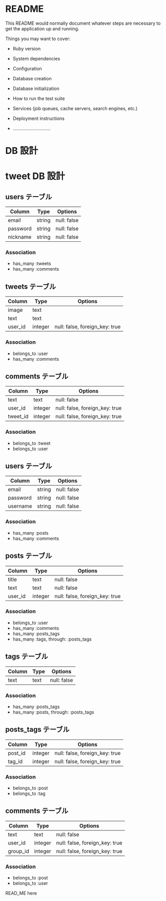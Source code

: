 # README

This README would normally document whatever steps are necessary to get the
application up and running.

Things you may want to cover:

- Ruby version

- System dependencies

- Configuration

- Database creation

- Database initialization

- How to run the test suite

- Services (job queues, cache servers, search engines, etc.)

- Deployment instructions

- .............................

<!-- FIXME: after devise -->

# DB 設計

# tweet DB 設計

## users テーブル

| Column   | Type   | Options     |
| -------- | ------ | ----------- |
| email    | string | null: false |
| password | string | null: false |
| nickname | string | null: false |

### Association

- has_many :tweets
- has_many :comments

## tweets テーブル

| Column  | Type    | Options                        |
| ------- | ------- | ------------------------------ |
| image   | text    |                                |
| text    | text    |                                |
| user_id | integer | null: false, foreign_key: true |

### Association

- belongs_to :user
- has_many :comments

## comments テーブル

| Column   | Type    | Options                        |
| -------- | ------- | ------------------------------ |
| text     | text    | null: false                    |
| user_id  | integer | null: false, foreign_key: true |
| tweet_id | integer | null: false, foreign_key: true |

### Association

- belongs_to :tweet
- belongs_to :user

<!-- FIXME:Qiita参考 -->

## users テーブル

| Column   | Type   | Options     |
| -------- | ------ | ----------- |
| email    | string | null: false |
| password | string | null: false |
| username | string | null: false |

### Association

- has_many :posts
- has_many :comments

## posts テーブル

| Column  | Type    | Options                        |
| ------- | ------- | ------------------------------ |
| title   | text    | null: false                    |
| text    | text    | null: false                    |
| user_id | integer | null: false, foreign_key: true |

### Association

- belongs_to :user
- has_many :comments
- has_many :posts_tags
- has_many :tags, through: :posts_tags

## tags テーブル

| Column | Type | Options     |
| ------ | ---- | ----------- |
| text   | text | null: false |

### Association

- has_many :posts_tags
- has_many :posts, through: :posts_tags

## posts_tags テーブル

| Column  | Type    | Options                        |
| ------- | ------- | ------------------------------ |
| post_id | integer | null: false, foreign_key: true |
| tag_id  | integer | null: false, foreign_key: true |

### Association

- belongs_to :post
- belongs_to :tag

## comments テーブル

| Column   | Type    | Options                        |
| -------- | ------- | ------------------------------ |
| text     | text    | null: false                    |
| user_id  | integer | null: false, foreign_key: true |
| group_id | integer | null: false, foreign_key: true |

### Association

- belongs_to :post
- belongs_to :user

READ_ME here
